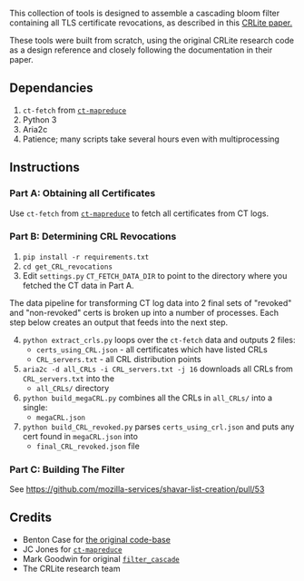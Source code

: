 This collection of tools is designed to assemble a cascading
bloom filter containing all TLS certificate revocations, as described
in this [CRLite paper.](http://www.ccs.neu.edu/home/cbw/static/pdf/larisch-oakland17.pdf)

These tools were built from scratch, using the original CRLite research code as a design reference and closely following the documentation in their paper. 

## Dependancies
1. `ct-fetch` from [`ct-mapreduce`](https://github.com/jcjones/ct-mapreduce)
1. Python 3
2. Aria2c
4. Patience; many scripts take several hours even with multiprocessing

## Instructions
### Part A: Obtaining all Certificates
Use `ct-fetch` from [`ct-mapreduce`](https://github.com/jcjones/ct-mapreduce)
to fetch all certificates from CT logs.

### Part B: Determining CRL Revocations
1. `pip install -r requirements.txt`
2. `cd get_CRL_revocations`
3. Edit `settings.py` `CT_FETCH_DATA_DIR` to point to the directory where you
   fetched the CT data in Part A.

The data pipeline for transforming CT log data into 2 final sets of "revoked"
and "non-revoked" certs is broken up into a number of processes. Each step
below creates an output that feeds into the next step.

4. `python extract_crls.py` loops over the `ct-fetch` data and outputs 2 files:
   * `certs_using_CRL.json` - all certificates which have listed CRLs
   * `CRL_servers.txt` - all CRL distribution points
5. `aria2c -d all_CRLs -i CRL_servers.txt -j 16` downloads all CRLs from 
   `CRL_servers.txt` into the
   * `all_CRLs/` directory
6. `python build_megaCRL.py` combines all the CRLs in `all_CRLs/` into a
   single:
   * `megaCRL.json`
7. `python build_CRL_revoked.py` parses `certs_using_crl.json` and puts any
   cert found in `megaCRL.json` into
   * `final_CRL_revoked.json` file

### Part C: Building The Filter
See https://github.com/mozilla-services/shavar-list-creation/pull/53


## Credits

* Benton Case for [the original
  code-base](https://github.com/casebenton/certificate-revocation-analysis)
* JC Jones for [`ct-mapreduce`](https://github.com/jcjones/ct-mapreduce)
* Mark Goodwin for original
  [`filter_cascade`](https://gist.githubusercontent.com/mozmark/c48275e9c07ccca3f8b530b88de6ecde/raw/19152f7f10925379420aa7721319a483273d867d/sample.py)
* The CRLite research team
